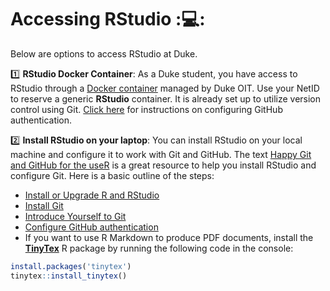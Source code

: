 # Accessing RStudio ::computer::

Below are options to access RStudio at Duke.

:one: **RStudio Docker Container**: As a Duke student, you have access to RStudio through a [Docker container](https://vm-manage.oit.duke.edu/containers) managed by Duke OIT. Use your NetID to reserve a generic **RStudio** container. It is already set up to utilize version control using Git. [Click here](https://github.com/DukeStatSci/github_auth_guide) for instructions on configuring GitHub authentication. 

:two: **Install RStudio on your laptop**: You can install RStudio on your local machine and configure it to work with Git and GitHub. The text [Happy Git and GitHub for the useR](https://happygitwithr.com/) is a great resource to help you install RStudio and configure Git. Here is a basic outline of the steps:

- [Install or Upgrade R and RStudio](https://happygitwithr.com/install-r-rstudio.html)
- [Install Git](https://happygitwithr.com/install-git.html)
- [Introduce Yourself to Git](https://happygitwithr.com/hello-git.html)
- [Configure GitHub authentication](https://github.com/DukeStatSci/github_auth_guide)
- If you want to use R Markdown to produce PDF documents, install the [**TinyTex**](https://yihui.org/tinytex/) R package by running the following code in the console: 

```r
install.packages('tinytex')
tinytex::install_tinytex()
```

